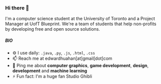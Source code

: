 ### Hi there 👋

I'm a computer science student at the University of Toronto and a Project Manager at UofT Blueprint. We're a team of students that help non-profits by developing free and open source solutions.

##### BIO

- ⚙️ I use daily: `.java`, `.py`, `.js`, `.html`, `.css`
- 📫 Reach me at edwardhuahan[at]gmail[dot]com
- 💬 Ping me about **computer graphics**, **game development**, **design**, **development** and **machine learning**
- ⚡️ Fun fact: I'm a huge fan Studio Ghibli
